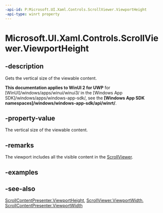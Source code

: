 ```yaml
---
-api-id: P:Microsoft.UI.Xaml.Controls.ScrollViewer.ViewportHeight
-api-type: winrt property
---
```


<!-- Property syntax
public double ViewportHeight { get; }
-->

# Microsoft.UI.Xaml.Controls.ScrollViewer.ViewportHeight

## -description
Gets the vertical size of the viewable content.

**This documentation applies to WinUI 2 for UWP** for [WinUI]/windows/apps/winui/winui3/ in the [Windows App SDK]/windows/apps/windows-app-sdk/, see the **[Windows App SDK namespaces]/windows/windows-app-sdk/api/winrt/**.

## -property-value
The vertical size of the viewable content.

## -remarks
The viewport includes all the visible content in the [ScrollViewer](scrollviewer.md).

## -examples

## -see-also
[ScrollContentPresenter.ViewportHeight](scrollcontentpresenter_viewportheight.md), [ScrollViewer.ViewportWidth](scrollviewer_viewportwidth.md), [ScrollContentPresenter.ViewportWidth](scrollcontentpresenter_viewportwidth.md)
